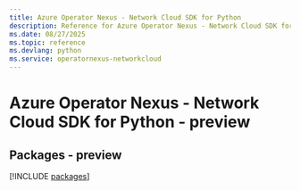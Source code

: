 ```yaml
---
title: Azure Operator Nexus - Network Cloud SDK for Python
description: Reference for Azure Operator Nexus - Network Cloud SDK for Python
ms.date: 08/27/2025
ms.topic: reference
ms.devlang: python
ms.service: operatornexus-networkcloud
---
```

# Azure Operator Nexus - Network Cloud SDK for Python - preview
## Packages - preview
[!INCLUDE [packages](operator-nexus---network-cloud-index.md)]